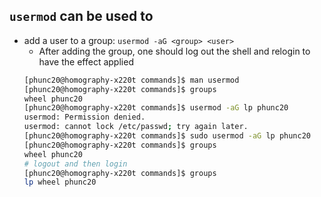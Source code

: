 ## `usermod` can be used to
- add a user to a group: `usermod -aG <group> <user>`
  - After adding the group, one should log out the shell and relogin to have the effect applied
  ```bash
  [phunc20@homography-x220t commands]$ man usermod
  [phunc20@homography-x220t commands]$ groups
  wheel phunc20
  [phunc20@homography-x220t commands]$ usermod -aG lp phunc20
  usermod: Permission denied.
  usermod: cannot lock /etc/passwd; try again later.
  [phunc20@homography-x220t commands]$ sudo usermod -aG lp phunc20
  [phunc20@homography-x220t commands]$ groups
  wheel phunc20
  # logout and then login
  [phunc20@homography-x220t commands]$ groups
  lp wheel phunc20
  ```
